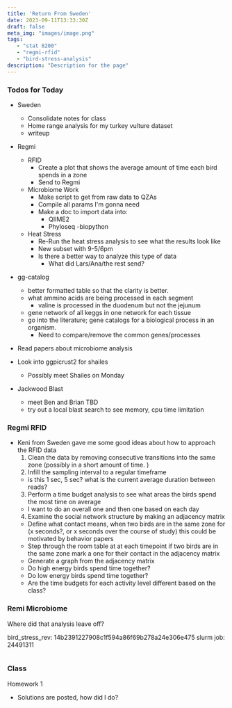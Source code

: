```yaml
---
title: 'Return From Sweden'
date: 2023-09-11T13:33:30Z
draft: false
meta_img: "images/image.png"
tags:
   - "stat 8200"
   - "regmi-rfid"
   - "bird-stress-analysis"
description: "Description for the page"
---
```


### Todos for Today

- Sweden
  - Consolidate notes for class
  - Home range analysis for my turkey vulture dataset
  - writeup
  
- Regmi
  - RFID
    - Create a plot that shows the average amount of time each bird spends in a zone
    - Send to Regmi
  - Microbiome Work
    - Make script to get from raw data to QZAs
    - Compile all params I'm gonna need
    - Make a doc to import data into:
      - QIIME2
      - Phyloseq
      -biopython
  - Heat Stress
    - Re-Run the heat stress analysis to see what the results look like
    - New subset with 9-5/6pm
    - Is there a better way to analyze this type of data
      - What did Lars/Ana/the rest send?
      
- gg-catalog
  - better formatted table so that the clarity is better.
  - what ammino acids are being processed in each segment
    - valine is processed in the duodenum but not the jejunum
  - gene network of all keggs in one network for each tissue
  - go into the literature; gene catalogs for a biological process in an organism.
      - Need to compare/remove the common genes/processes 

 
- Read papers about microbiome analysis

- Look into ggpicrust2 for shailes
  - Possibly meet Shailes on Monday
  
- Jackwood Blast
  - meet Ben and Brian TBD
  - try out a local blast search to see memory, cpu time limitation
  

### Regmi RFID

- Keni from Sweden gave me some good ideas about how to approach the RFID data
  1. Clean the data by removing consecutive transitions into the same zone (possibly in a short amount of time. )
  2. Infill the sampling interval to a regular timeframe
    - is this 1 sec, 5 sec? what is the current average duration between reads?
  3. Perform a time budget analysis to see what areas the birds spend the most time on average
    - I want to do an overall one and then one based on each day
  4. Examine the social network structure by making an adjacency matrix
    - Define what contact means, when two birds are in the same zone for (x seconds?, or x seconds over the course of study) this could be motivated by behavior papers
    - Step through the room table at at each timepoint if two birds are in the same zone mark a one for their contact in the adjacency matrix
    - Generate a graph from the adjacency matrix
    - Do high energy birds spend time together?
    - Do low energy birds spend time together?
    - Are the time budgets for each activity level different based on the class? 

### Remi Microbiome

Where did that analysis leave off?

bird_stress_rev: 14b2391227908c1f594a86f69b278a24e306e475
slurm job: 24491311

```bash
```
    
### Class

Homework 1
  - Solutions are posted, how did I do?